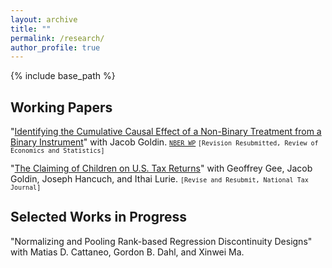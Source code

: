 ```yaml
---
layout: archive
title: ""
permalink: /research/
author_profile: true
---
```


{% include base_path %}



## Working Papers
"[Identifying the Cumulative Causal Effect of a Non-Binary Treatment from a Binary Instrument](https://vedant-vohra.github.io/files/CCE_042924.pdf)" with Jacob Goldin.  <font size="2"> <kbd>[NBER WP](https://www.nber.org/papers/w32425)</kbd> <kbd>[Revision Resubmitted, Review of Economics and Statistics]</kbd> </font> 

"[The Claiming of Children on U.S. Tax Returns](https://vedant-vohra.github.io/files/child-claiming-draft-032522.pdf)" with Geoffrey Gee, Jacob Goldin, Joseph Hancuch, and Ithai Lurie.  <font size="2"> <kbd>[Revise and Resubmit, National Tax Journal]</kbd></font>


## Selected Works in Progress
"Normalizing and Pooling Rank-based Regression Discontinuity Designs" with Matias D. Cattaneo, Gordon B. Dahl, and Xinwei Ma.  
